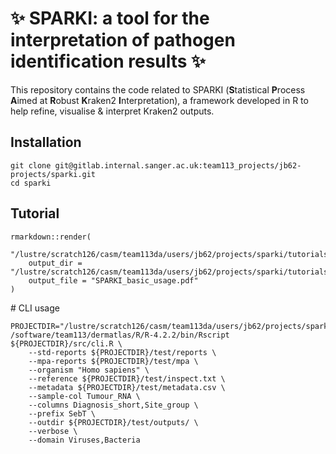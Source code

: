 # :sparkles: SPARKI: a tool for the interpretation of pathogen identification results :sparkles:

This repository contains the code related to SPARKI (**S**tatistical **P**rocess **A**imed at **R**obust **K**raken2 **I**nterpretation), a framework developed in R to help refine, visualise & interpret Kraken2 outputs.

## Installation
```
git clone git@gitlab.internal.sanger.ac.uk:team113_projects/jb62-projects/sparki.git
cd sparki
```

## Tutorial

```
rmarkdown::render(
    "/lustre/scratch126/casm/team113da/users/jb62/projects/sparki/tutorials/SPARKI_basic_usage.Rmd",
    output_dir = "/lustre/scratch126/casm/team113da/users/jb62/projects/sparki/tutorials",
    output_file = "SPARKI_basic_usage.pdf"
)
```

# CLI usage
```
PROJECTDIR="/lustre/scratch126/casm/team113da/users/jb62/projects/sparki"
/software/team113/dermatlas/R/R-4.2.2/bin/Rscript ${PROJECTDIR}/src/cli.R \
    --std-reports ${PROJECTDIR}/test/reports \
    --mpa-reports ${PROJECTDIR}/test/mpa \
    --organism "Homo sapiens" \
    --reference ${PROJECTDIR}/test/inspect.txt \
    --metadata ${PROJECTDIR}/test/metadata.csv \
    --sample-col Tumour_RNA \
    --columns Diagnosis_short,Site_group \
    --prefix SebT \
    --outdir ${PROJECTDIR}/test/outputs/ \
    --verbose \
    --domain Viruses,Bacteria
```
